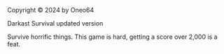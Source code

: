 Copyright ©️ 2024 by Oneo64

Darkast Survival updated version

Survive horrific things. This game is hard, getting a score over 2,000 is a feat.
